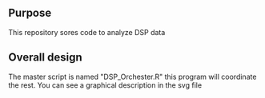 ## Purpose
This repository sores code to analyze DSP data 

## Overall design
The master script is named "DSP_Orchester.R" this program will coordinate the rest. You can see a graphical description in the svg file


